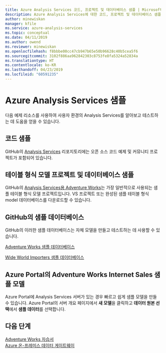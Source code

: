 ```yaml
---
title: Azure Analysis Services 코드, 프로젝트 및 데이터베이스 샘플 | Microsoft Docs
description: Azure Analysis Services에 대한 코드, 프로젝트 및 데이터베이스 샘플에 대해 알아봅니다.
author: minewiskan
manager: kfile
ms.service: azure-analysis-services
ms.topic: conceptual
ms.date: 04/11/2019
ms.author: owend
ms.reviewer: minewiskan
ms.openlocfilehash: f8bbbe00cc47cb947b65e50b96628c40b5cea5f6
ms.sourcegitcommit: 3102f886aa962842303c8753fe8fa5324a52834a
ms.translationtype: HT
ms.contentlocale: ko-KR
ms.lasthandoff: 04/23/2019
ms.locfileid: "60591235"
---
```

# <a name="azure-analysis-services-samples"></a>Azure Analysis Services 샘플

다음 예제 리소스를 사용하여 사용자 환경의 Analysis Services를 알아보고 테스트하는 데 도움을 얻을 수 있습니다.

## <a name="code-samples"></a>코드 샘플

GitHub의 [Analysis Services](https://github.com/Microsoft/Analysis-Services) 리포지토리에는 오픈 소스 코드 예제 및 커뮤니티 프로젝트가 포함되어 있습니다. 

## <a name="tabular-model-project-and-database-samples"></a>테이블 형식 모델 프로젝트 및 데이터베이스 샘플

GitHub의 [Analysis Services용 Adventure Works](https://github.com/Microsoft/sql-server-samples/releases/tag/adventureworks-analysis-services)는 가장 일반적으로 사용되는 샘플 테이블 형식 모델 프로젝트입니다. VS 프로젝트 또는 완성된 샘플 테이블 형식 model 데이터베이스를 다운로드할 수 있습니다.


## <a name="sample-databases-on-github"></a>GitHub의 샘플 데이터베이스

GitHub의 이러한 샘플 데이터베이스는 자체 모델을 만들고 테스트하는 데 사용할 수 있습니다. 

[Adventure Works 샘플 데이터베이스](https://github.com/Microsoft/sql-server-samples/releases/tag/adventureworks2014)

[Wide World Importers 샘플 데이터베이스](https://github.com/Microsoft/sql-server-samples/releases/tag/wide-world-importers-v1.0)

## <a name="adventure-works-internet-sales-sample-model-in-azure-portal"></a>Azure Portal의 Adventure Works Internet Sales 샘플 모델

Azure Portal에 Analysis Services 서버가 있는 경우 빠르고 쉽게 샘플 모델을 만들 수 있습니다. Azure Portal의 서버 개요 페이지에서 **새 모델**을 클릭하고 **데이터 원본 선택**에서 **샘플 데이터**를 선택합니다.



## <a name="next-steps"></a>다음 단계

[Adventure Works 자습서](tutorials/aas-adventure-works-tutorial.md)   
[Azure 온-프레미스 데이터 게이트웨이](analysis-services-gateway.md)  
